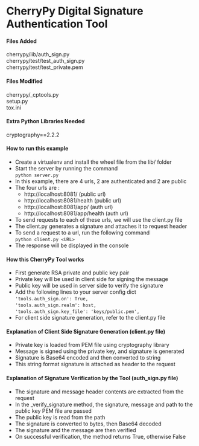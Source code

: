 # CherryPy Digital Signature Authentication Tool


#### Files Added

cherrypy/lib/auth_sign.py<br/>
cherrypy/test/test_auth_sign.py<br/>
cherrypy/test/test_private.pem<br/>


#### Files Modified

cherrypy/_cptools.py<br/>
setup.py<br/>
tox.ini<br/>


#### Extra Python Libraries Needed

cryptography==2.2.2


#### How to run this example

- Create a virtualenv and install the wheel file from the lib/ folder
- Start the server by running the command<br/> 
```python server.py```
- In this example, there are 4 urls, 2 are authenticated and 2 are public
- The four urls are :
  * http://localhost:8081/ (public url)
  * http://localhost:8081/health (public url)
  * http://localhost:8081/app/ (auth url)
  * http://localhost:8081/app/health (auth url)
- To send requests to each of these urls, we will use the client.py file
- The client.py generates a signature and attaches it to request header
- To send a request to a url, run the following command<br/>
```python client.py <URL>```
- The response will be displayed in the console


#### How this CherryPy Tool works

- First generate RSA private and public key pair
- Private key will be used in client side for signing the message
- Public key will be used in server side to verify the signature
- Add the following lines to your server config dict<br/>
        ```'tools.auth_sign.on': True,```<br/>
        ```'tools.auth_sign.realm': host,```<br/>
        ```'tools.auth_sign.key_file': 'keys/public.pem',
        ```
- For client side signature generation, refer to the client.py file

#### Explanation of Client Side Signature Generation (client.py file)

- Private key is loaded from PEM file using cryptography library
- Message is signed using the private key, and signature is generated
- Signature is Base64 encoded and then converted to string
- This string format signature is attached as header to the request

#### Explanation of Signature Verification by the Tool (auth_sign.py file)


- The signature and message header contents are extracted from the request
- In the _verify_signature method, the signature, message and path to the public key PEM file are passed
- The public key is read from the path
- The signature is converted to bytes, then Base64 decoded
- The signature and the message are then verified
- On successful verification, the method returns True, otherwise False
